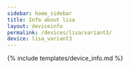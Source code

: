 ```yaml
---
sidebar: home_sidebar
title: Info about lisa
layout: deviceinfo
permalink: /devices/lisa/variant3/
device: lisa_variant3
---
```

{% include templates/device_info.md %}
